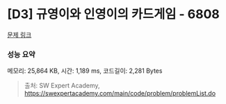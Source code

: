 # [D3] 규영이와 인영이의 카드게임 - 6808 

[문제 링크](https://swexpertacademy.com/main/code/problem/problemDetail.do?contestProbId=AWgv9va6HnkDFAW0) 

### 성능 요약

메모리: 25,864 KB, 시간: 1,189 ms, 코드길이: 2,281 Bytes



> 출처: SW Expert Academy, https://swexpertacademy.com/main/code/problem/problemList.do